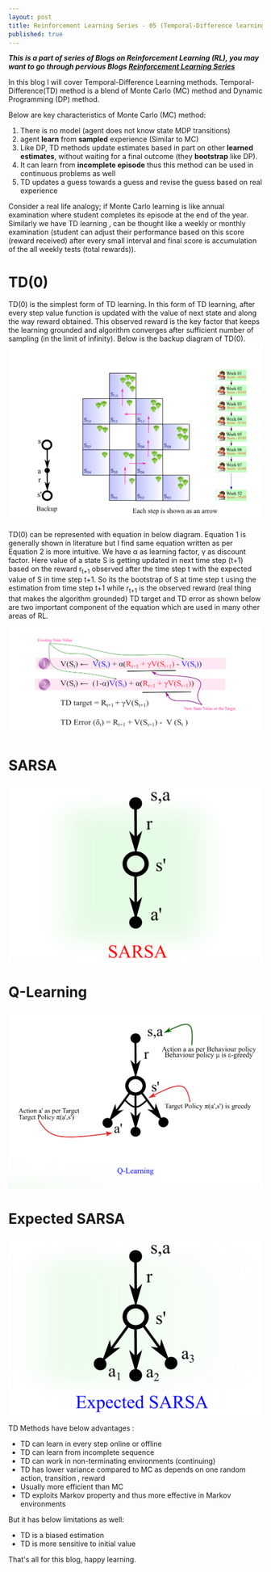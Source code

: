 ```yaml
---
layout: post
title: Reinforcement Learning Series - 05 (Temporal-Difference learning )
published: true
---
```


_**This is a part of series of Blogs on Reinforcement Learning (RL), you may want to go through pervious Blogs [Reinforcement Learning Series](https://baijayantaroy.github.io/)**_

In this blog I will cover Temporal-Difference Learning methods. Temporal-Difference(TD) method is a blend of Monte Carlo (MC) method and Dynamic Programming (DP) method.

Below are key characteristics of Monte Carlo (MC) method:

1. There is no model (agent does not know state MDP transitions)
2. agent **learn** from **sampled** experience (Similar to MC)
3.  Like DP, TD methods update estimates based in part on other **learned estimates**, without waiting for a final outcome (they **bootstrap** like DP).
4. It can learn from **incomplete episode** thus this method can be used in continuous problems as well
5. TD updates a guess towards a guess and revise the guess based on real experience

Consider a real life analogy; if Monte Carlo learning is like annual examination where student completes its episode at the end of the year. Similarly we have TD learning , can be thought like a weekly or monthly examination (student can adjust their performance based on this score (reward received) after every small interval and final score is accumulation of the all weekly tests (total rewards)).


# **TD(0)**

TD(0) is the simplest form of TD learning. In this form of TD learning, after every step value function is updated with the value of next state and along the way reward obtained. This observed reward is the key factor that keeps the learning grounded and algorithm converges after sufficient number of sampling (in the limit of infinity). Below is the backup diagram of TD(0).
![TD(0)](/images/TD03.png "TD(0)")

TD(0) can be represented with equation in below diagram. Equation 1 is generally shown in literature but I find same equation written as per Equation 2 is more intuitive. We have α as learning factor, γ as discount factor. Here value of a state S is getting updated in next time step (t+1) based on the reward r<sub>t+1</sub> observed after the time step t with the expected value of S in time step t+1. So its the bootstrap of S at time step t using the estimation from time step t+1 while r<sub>t+1</sub> is the observed reward (real thing that makes the algorithm grounded)  TD target and TD error as shown below are two important component of the equation which are used in many other areas of RL.

![TD(0)](/images/TD03-01.png "TD(0) Equation")

# **SARSA**

![SARSA](/images/TD04.png "SARSA")

# **Q-Learning**

![Q-Learning](/images/TD06.png "Q-Learning")

# **Expected SARSA**

![Expected SARSA](/images/TD05.png "Expected SARSA")

TD Methods have below advantages :

- TD can learn in every step online or offline
- TD can learn from incomplete sequence
- TD can work in non-terminating environments (continuing)
- TD has lower variance compared to MC as depends on one random action, transition , reward
- Usually more efficient than MC
- TD exploits Markov property and thus more effective in Markov environments

But it has below limitations as well:

- TD is a biased estimation
- TD is more sensitive to initial value

That's all for this blog, happy learning.
